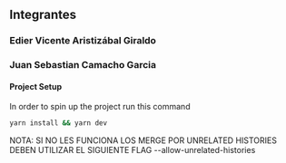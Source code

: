 ## Integrantes

### Edier Vicente Aristizábal Giraldo
### Juan Sebastian Camacho Garcia

#### Project Setup

In order to spin up the project run this command

```bash
yarn install && yarn dev
```

NOTA: SI NO LES FUNCIONA LOS MERGE POR UNRELATED HISTORIES DEBEN UTILIZAR EL SIGUIENTE FLAG --allow-unrelated-histories
